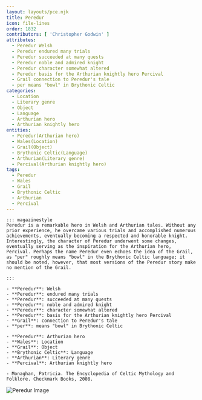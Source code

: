 ```yaml
---
layout: layouts/pce.njk
title: Peredur
icon: file-lines
order: 1832
contributors: [ 'Christopher Godwin' ]
attributes:
  - Peredur Welsh
  - Peredur endured many trials
  - Peredur succeeded at many quests
  - Peredur noble and admired knight
  - Peredur character somewhat altered
  - Peredur basis for the Arthurian knightly hero Percival
  - Grail connection to Peredur's tale
  - per means "bowl" in Brythonic Celtic
categories:
  - Location
  - Literary genre
  - Object
  - Language
  - Arthurian hero
  - Arthurian knightly hero
entities:
  - Peredur(Arthurian hero)
  - Wales(Location)
  - Grail(Object)
  - Brythonic Celtic(Language)
  - Arthurian(Literary genre)
  - Percival(Arthurian knightly hero)
tags:
  - Peredur
  - Wales
  - Grail
  - Brythonic Celtic
  - Arthurian
  - Percival
---
```

``` tab [group1:Info]
::: magazinestyle
Peredur is a remarkable hero in Welsh and Arthurian tales. Without any prior experience, he overcame various trials and accomplished numerous achievements, eventually becoming a respected and honorable knight. Interestingly, the character of Peredur underwent some changes, eventually serving as the inspiration for the Arthurian hero, Percival. Perhaps the name Peredur even echoes the idea of the Grail, as "per" roughly means "bowl" in the Brythonic Celtic language; it should be noted, however, that most versions of the Peredur story make no mention of the Grail.

:::
```
``` tab [group1:Attributes]
- **Peredur**: Welsh
- **Peredur**: endured many trials
- **Peredur**: succeeded at many quests
- **Peredur**: noble and admired knight
- **Peredur**: character somewhat altered
- **Peredur**: basis for the Arthurian knightly hero Percival
- **Grail**: connection to Peredur's tale
- **per**: means "bowl" in Brythonic Celtic
```
``` tab [group1:Entities]
- **Peredur**: Arthurian hero
- **Wales**: Location
- **Grail**: Object
- **Brythonic Celtic**: Language
- **Arthurian**: Literary genre
- **Percival**: Arthurian knightly hero
```
``` tab [group1:Sources]
- Monaghan, Patricia. The Encyclopedia of Celtic Mythology and Folklore. Checkmark Books, 2008.
```
![Peredur Image](https://upload.wikimedia.org/wikipedia/commons/a/a7/Jesus-College-MS-111_00322_161v_%28cropped%29_Peredur.jpg)
